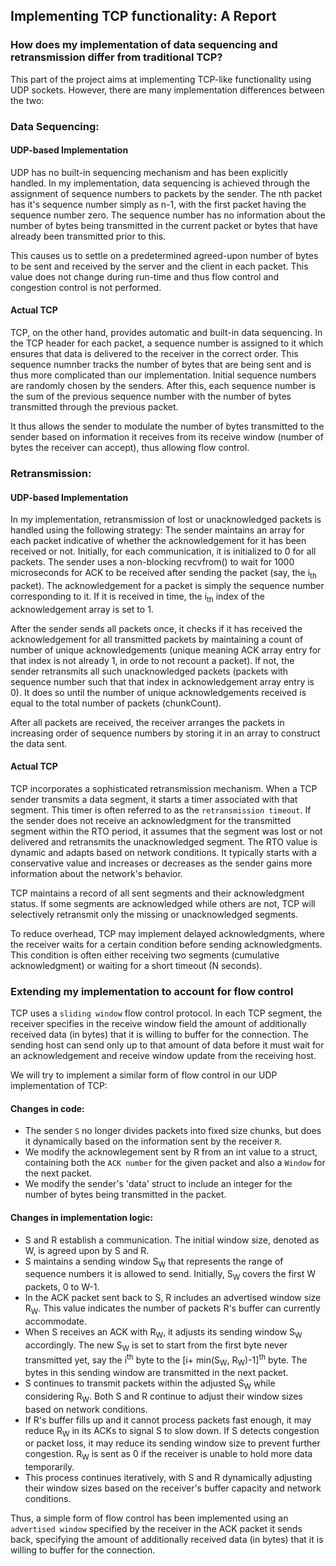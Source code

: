 ## Implementing TCP functionality: A Report
### How does my implementation of data sequencing and retransmission differ from traditional TCP? 
This part of the project aims at implementing TCP-like functionality using UDP sockets. However, there are many implementation differences between the two:
### Data Sequencing:
#### UDP-based Implementation
UDP has no built-in sequencing mechanism and has been explicitly handled. In my implementation, data sequencing is achieved through the assignment of sequence numbers to packets by the sender. The nth packet has it's sequence number simply as n-1, with the first packet having the sequence number zero. The sequence number has no information about the number of bytes being transmitted in the current packet or bytes that have already been transmitted prior to this.

This causes us to settle on a predetermined agreed-upon number of bytes to be sent and received by the server and the client in each packet. This value does not change during run-time and thus flow control and congestion control is not performed.
#### Actual TCP
TCP, on the other hand, provides automatic and built-in data sequencing. In the TCP header for each packet, a sequence number is assigned to it which ensures that data is delivered to the receiver in the correct order. This sequence numnber tracks the number of bytes that are being sent and is thus more complicated than our implementation. Initial sequence numbers are randomly chosen by the senders. After this, each sequence number is the sum of the previous sequence number with the number of bytes transmitted through the previous packet.

It thus allows the sender to modulate the number of bytes transmitted to the sender based on information it receives from its receive window (number of bytes the receiver can accept), thus allowing flow control.

### Retransmission:
#### UDP-based Implementation
In my implementation, retransmission of lost or unacknowledged packets is handled using the following strategy: The sender maintains an array for each packet indicative of whether the acknowledgement for it has been received or not. Initially, for each communication, it is initialized to 0 for all packets. The sender uses a non-blocking recvfrom() to wait for 1000 microseconds for ACK to be received after sending the packet (say, the i<sub>th</sub> packet). The acknowledgement for a packet is simply the sequence number corresponding to it. If it is received in time, the i<sub>th</sub> index of the acknowledgement array is set to 1.

After the sender sends all packets once, it checks if it has received the acknowledgement for all transmitted packets by maintaining a count of number of unique acknowledgements (unique meaning ACK array entry for that index is not already 1, in orde to not recount a packet). If not, the sender retransmits all such unacknowledged packets (packets with sequence number such that that index in acknowledgement array entry is 0). It does so until the number of unique acknowledgements received is equal to the total number of packets (chunkCount). 

After all packets are received, the receiver arranges the packets in increasing order of sequence numbers by storing it in an array to construct the data sent.
#### Actual TCP
TCP incorporates a sophisticated retransmission mechanism. When a TCP sender transmits a data segment, it starts a timer associated with that segment. This timer is often referred to as the `retransmission timeout`. If the sender does not receive an acknowledgment for the transmitted segment within the RTO period, it assumes that the segment was lost or not delivered and retransmits the unacknowledged segment. The RTO value is dynamic and adapts based on network conditions. It typically starts with a conservative value and increases or decreases as the sender gains more information about the network's behavior.

TCP maintains a record of all sent segments and their acknowledgment status. If some segments are acknowledged while others are not, TCP will selectively retransmit only the missing or unacknowledged segments. 

To reduce overhead, TCP may implement delayed acknowledgments, where the receiver waits for a certain condition before sending acknowledgments. This condition is often either receiving two segments (cumulative acknowledgment) or waiting for a short timeout (N seconds).

### Extending my implementation to account for flow control
TCP uses a `sliding window` flow control protocol. In each TCP segment, the receiver specifies in the receive window field the amount of additionally received data (in bytes) that it is willing to buffer for the connection. The sending host can send only up to that amount of data before it must wait for an acknowledgement and receive window update from the receiving host.

We will try to implement a similar form of flow control in our UDP implementation of TCP:
#### Changes in code:
- The sender `S` no longer divides packets into fixed size chunks, but does it dynamically based on the information sent by the receiver `R`.
- We modify the acknowlegement sent by R from an int value to a struct, containing both the `ACK number` for the given packet and also a `Window` for the next packet.
- We modify the sender's 'data' struct to include an integer for the number of bytes being transmitted in the packet.
#### Changes in implementation logic:
- S and R establish a communication. The initial window size, denoted as W, is agreed upon by S and R. 
- S maintains a sending window S<sub>W</sub> that represents the range of sequence numbers it is allowed to send. Initially, S<sub>W</sub> covers the first W packets, 0 to W-1.
- In the ACK packet sent back to S, R includes an advertised window size R<sub>W</sub>. This value indicates the number of packets R's buffer can currently accommodate.
- When S receives an ACK with R<sub>W</sub>, it adjusts its sending window S<sub>W</sub> accordingly. The new S<sub>W</sub> is set to start from the first byte never transmitted yet, say the i<sup>th</sup> byte to the [i+ min(S<sub>W</sub>, R<sub>W</sub>)-1]<sup>th</sup> byte. The bytes in this sending window are transmitted in the next packet.
- S continues to transmit packets within the adjusted S<sub>W</sub> while considering R<sub>W</sub>. Both S and R continue to adjust their window sizes based on network conditions. 
- If R's buffer fills up and it cannot process packets fast enough, it may reduce R<sub>W</sub> in its ACKs to signal S to slow down. If S detects congestion or packet loss, it may reduce its sending window size to prevent further congestion. R<sub>W</sub> is sent as 0 if the receiver is unable to hold more data temporarily.
- This process continues iteratively, with S and R dynamically adjusting their window sizes based on the receiver's buffer capacity and network conditions.

Thus, a simple form of flow control has been implemented using an `advertised window` specified by the receiver in the ACK packet it sends back, specifying the amount of additionally received data (in bytes) that it is willing to buffer for the connection.